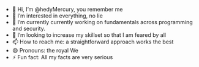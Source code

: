 - 👋 Hi, I’m @hedyMercury, you remember me
- 👀 I’m interested in everything, no lie
- 🌱 I’m currently currently working on fundamentals across programming and security.
- 💞️ I’m looking to increase my skillset so that I am feared by all
- 📫 How to reach me: a straightforward approach works the best
- 😄 Pronouns: the royal We
- ⚡ Fun fact: All my facts are very serious

<!---
HedyMercury/HedyMercury is a ✨ special ✨ repository because its `README.md` (this file) appears on your GitHub profile.
You can click the Preview link to take a look at your changes.
--->
